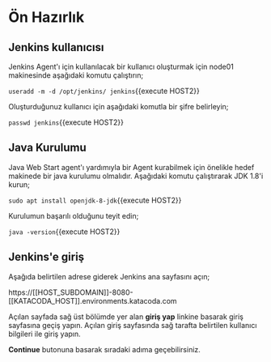 # Ön Hazırlık

## Jenkins kullanıcısı

Jenkins Agent'ı için kullanılacak bir kullanıcı oluşturmak için node01 makinesinde aşağıdaki komutu çalıştırın;

`useradd -m -d /opt/jenkins/ jenkins`{{execute HOST2}}

Oluşturduğunuz kullanıcı için aşağıdaki komutla bir şifre belirleyin;

`passwd jenkins`{{execute HOST2}}

## Java Kurulumu

Java Web Start agent'ı yardımıyla bir Agent kurabilmek için önelikle hedef makinede bir java kurulumu olmalıdır. Aşağıdaki komutu çalıştırarak JDK 1.8'i kurun;

`sudo apt install openjdk-8-jdk`{{execute HOST2}}

Kurulumun başarılı olduğunu teyit edin;

`java -version`{{execute HOST2}}

## Jenkins'e giriş

Aşağıda belirtilen adrese giderek Jenkins ana sayfasını açın;

https://[[HOST_SUBDOMAIN]]-8080-[[KATACODA_HOST]].environments.katacoda.com

Açılan sayfada sağ üst bölümde yer alan **giriş yap** linkine basarak giriş sayfasına geçiş yapın.
Açılan giriş sayfasında sağ tarafta belirtilen kullanıcı bilgileri ile giriş yapın.

**Continue** butonuna basarak sıradaki adıma geçebilirsiniz.
